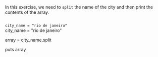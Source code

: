 In this exercise, we need to
`split` the name of the city
and then print the
contents of the array.

<codeblock language="ruby" type="exercise" testMode="fixedInput">
<code>
city_name = "rio de janeiro"
</code>

<solution>
city_name = "rio de janeiro"

array = city_name.split

puts array
</solution>
</codeblock>